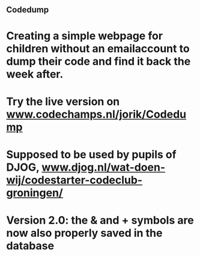 ## Codedump

# Creating a simple webpage for children without an emailaccount to dump their code and find it back the week after.
# Try the live version on www.codechamps.nl/jorik/Codedump
# Supposed to be used by pupils of DJOG, www.djog.nl/wat-doen-wij/codestarter-codeclub-groningen/

# Version 2.0: the & and + symbols are now also properly saved in the database
